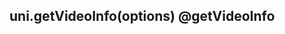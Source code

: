 ## uni.getVideoInfo(options) @getVideoInfo

<!-- UTSAPIJSON.getVideoInfo.description -->

<!-- UTSAPIJSON.getVideoInfo.compatibility -->

<!-- UTSAPIJSON.getVideoInfo.param -->

<!-- UTSAPIJSON.getVideoInfo.returnValue -->

<!-- UTSAPIJSON.getVideoInfo.tutorial -->

<!-- UTSAPIJSON.get-video-info.example -->

<!-- UTSAPIJSON.general_type.name -->

<!-- UTSAPIJSON.general_type.param -->
